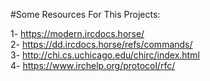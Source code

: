 #Some Resources For This Projects:

1- https://modern.ircdocs.horse/ <br/>
2- https://dd.ircdocs.horse/refs/commands/ <br/>
3- http://chi.cs.uchicago.edu/chirc/index.html <br/>
4- https://www.irchelp.org/protocol/rfc/ <br/>

